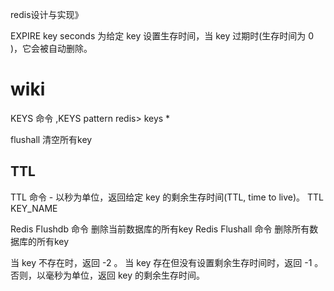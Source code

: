 redis设计与实现》

EXPIRE key seconds
为给定 key 设置生存时间，当 key 过期时(生存时间为 0 )，它会被自动删除。



# wiki 
KEYS 命令 ,KEYS pattern
redis> keys *

flushall 清空所有key

## TTL
 TTL 命令 - 以秒为单位，返回给定 key 的剩余生存时间(TTL, time to live)。
 TTL KEY_NAME

 Redis Flushdb 命令	删除当前数据库的所有key
 Redis Flushall 命令	删除所有数据库的所有key

 当 key 不存在时，返回 -2 。 当 key 存在但没有设置剩余生存时间时，返回 -1 。 否则，以毫秒为单位，返回 key 的剩余生存时间。